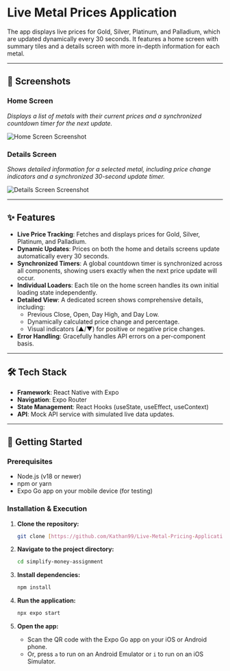 # Live Metal Prices Application

The app displays live prices for Gold, Silver, Platinum, and Palladium, which are updated dynamically every 30 seconds. It features a home screen with summary tiles and a details screen with more in-depth information for each metal.

---

## 📸 Screenshots

### Home Screen
*Displays a list of metals with their current prices and a synchronized countdown timer for the next update.*

![Home Screen Screenshot](./screenshots/HomePage.png) 

### Details Screen
*Shows detailed information for a selected metal, including price change indicators and a synchronized 30-second update timer.*

![Details Screen Screenshot](./screenshots/DetailsPage.png)

---

## ✨ Features

- **Live Price Tracking**: Fetches and displays prices for Gold, Silver, Platinum, and Palladium.
- **Dynamic Updates**: Prices on both the home and details screens update automatically every 30 seconds.
- **Synchronized Timers**: A global countdown timer is synchronized across all components, showing users exactly when the next price update will occur.
- **Individual Loaders**: Each tile on the home screen handles its own initial loading state independently.
- **Detailed View**: A dedicated screen shows comprehensive details, including:
    - Previous Close, Open, Day High, and Day Low.
    - Dynamically calculated price change and percentage.
    - Visual indicators (▲/▼) for positive or negative price changes.
- **Error Handling**: Gracefully handles API errors on a per-component basis.
---

## 🛠️ Tech Stack

- **Framework**: React Native with Expo
- **Navigation**: Expo Router
- **State Management**: React Hooks (useState, useEffect, useContext)
- **API**: Mock API service with simulated live data updates.

---

## 🚀 Getting Started


### Prerequisites

- Node.js (v18 or newer)
- npm or yarn
- Expo Go app on your mobile device (for testing)

### Installation & Execution

1.  **Clone the repository:**
    ```bash
    git clone [https://github.com/Kathan99/Live-Metal-Pricing-Application.git](https://github.com/Kathan99/Live-Metal-Pricing-Application.git)
    ```

2.  **Navigate to the project directory:**
    ```bash
    cd simplify-money-assignment
    ```

3.  **Install dependencies:**
    ```bash
    npm install
    ```

4.  **Run the application:**
    ```bash
    npx expo start
    ```

5.  **Open the app:**
    - Scan the QR code with the Expo Go app on your iOS or Android phone.
    - Or, press `a` to run on an Android Emulator or `i` to run on an iOS Simulator.
